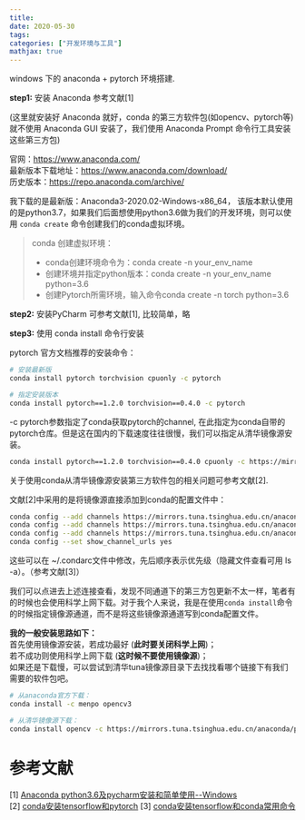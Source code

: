 ```yaml
---
title: 
date: 2020-05-30
tags:
categories: ["开发环境与工具"]
mathjax: true
---
```

windows 下的 anaconda + pytorch 环境搭建.
<!-- more -->


**step1:** 安装 Anaconda
参考文献[1] 

(这里就安装好 Anaconda 就好，conda 的第三方软件包(如opencv、pytorch等)就不使用 Anaconda GUI 安装了，我们使用 Anaconda Prompt 命令行工具安装这些第三方包)

官网：https://www.anaconda.com/   \
最新版本下载地址：https://www.anaconda.com/download/   \
历史版本：https://repo.anaconda.com/archive/

我下载的是最新版：Anaconda3-2020.02-Windows-x86_64，
该版本默认使用的是python3.7，如果我们后面想使用python3.6做为我们的开发环境，则可以使用 `conda create` 命令创建我们的conda虚拟环境。

> conda 创建虚拟环境：
> - conda创建环境命令为：conda create -n your_env_name
> - 创建环境并指定python版本：conda create -n your_env_name python=3.6
> - 创建Pytorch所需环境，输入命令conda create -n torch python=3.6

**step2:** 安装PyCharm
可参考文献[1], 比较简单，略

**step3:** 使用 conda install 命令行安装

pytorch 官方文档推荐的安装命令：
```bash
# 安装最新版
conda install pytorch torchvision cpuonly -c pytorch

# 指定安装版本
conda install pytorch==1.2.0 torchvision==0.4.0 -c pytorch
```

-c pytorch参数指定了conda获取pytorch的channel, 在此指定为conda自带的pytorch仓库。但是这在国内的下载速度往往很慢，我们可以指定从清华镜像源安装。

```bash
conda install pytorch==1.2.0 torchvision==0.4.0 cpuonly -c https://mirrors.tuna.tsinghua.edu.cn/anaconda/cloud/pytorch/
```
关于使用conda从清华镜像源安装第三方软件包的相关问题可参考文献[2].

文献[2]中采用的是将镜像源直接添加到conda的配置文件中：
```bash
conda config --add channels https://mirrors.tuna.tsinghua.edu.cn/anaconda/pkgs/free/ 
conda config --add channels https://mirrors.tuna.tsinghua.edu.cn/anaconda/pkgs/main/ 
conda config --add channels https://mirrors.tuna.tsinghua.edu.cn/anaconda/cloud/pytorch/ 
conda config --set show_channel_urls yes
```
这些可以在 ~/.condarc文件中修改，先后顺序表示优先级（隐藏文件查看可用 ls -a）。（参考文献[3]）

我们可以点进去上述连接查看，发现不同通道下的第三方包更新不太一样，笔者有的时候也会使用科学上网下载。对于我个人来说，我是在使用`conda install`命令的时候指定镜像源通道，而不是将这些镜像源通道写到conda配置文件。

**我的一般安装思路如下：** \
首先使用镜像源安装，若成功最好 (**此时要关闭科学上网**)；\
若不成功则使用科学上网下载 (**这时候不要使用镜像源**)；\
如果还是下载慢，可以尝试到清华tuna镜像源目录下去找找看哪个链接下有我们需要的软件包吧。


```bash
# 从anaconda官方下载：
conda install -c menpo opencv3

# 从清华镜像源下载：
conda install opencv -c https://mirrors.tuna.tsinghua.edu.cn/anaconda/pkgs/main/
```





# 参考文献
[1] [Anaconda python3.6及pycharm安装和简单使用--Windows](https://sevenold.github.io/2018/11/anaconda-windows/) \
[2] [conda安装tensorflow和pytorch](https://zhuanlan.zhihu.com/p/52498335)
[3] [conda安装tensorflow和conda常用命令](https://blog.csdn.net/YuzuruHanyu/article/details/86186549)